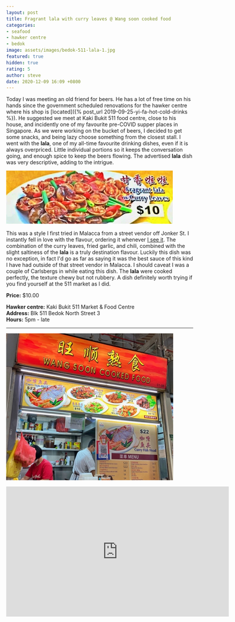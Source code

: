 ```yaml
---
layout: post
title: Fragrant lala with curry leaves @ Wang soon cooked food
categories:
- seafood
- hawker centre
- bedok
image: assets/images/bedok-511-lala-1.jpg
featured: true
hidden: true
rating: 5
author: steve
date: 2020-12-09 16:09 +0800
---
```

Today I was meeting an old friend for beers. He has a lot of free time on his hands since the government scheduled renovations for the hawker centre where his shop is [located]({% post_url 2019-09-25-yi-fa-hot-cold-drinks %}). He suggested we meet at Kaki Bukit 511 food centre, close to his house, and incidently one of my favourite pre-COVID supper places in Singapore. As we were working on the bucket of beers, I decided to get some snacks, and being lazy choose something from the closest stall. I went with the **lala**, one of my all-time favourite drinking dishes, even if it is always overpriced. Little individual portions so it keeps the conversation going, and enough spice to keep the beers flowing. The advertised **lala** dish was very descriptive, adding to the intrigue.  

![Fragrant lala with curry leaves](/assets/images/bedok-511-lala-3.jpg "Fragrant lala with curry leaves")

This was a style I first tried in Malacca from a street vendor off Jonker St. I instantly fell in love with the flavour, ordering it whenever [I see it](/_posts/2020-11-20-frankel-crab-beehoon.md). The combination of the curry leaves, fried garlic, and chili, combined with the slight saltiness of the **lala** is a truly destination flavour. Luckily this dish was no exception, in fact I'd go as far as saying it was the best sauce of this kind I have had outside of that street vendor in Malacca. I should caveat I was a couple of Carlsbergs in while eating this dish. The **lala** were cooked perfectly, the texture chewy but not rubbery. A dish definitely worth trying if you find yourself at the 511 market as I did.

**Price:** $10.00  

**Hawker centre:** Kaki Bukit 511 Market & Food Centre  
**Address:** Blk 511 Bedok North Street 3  
**Hours:** 5pm - late  

***  
![Wang soon cooked food](/assets/images/bedok-511-lala-2.jpg "Wang soon cooked food")

<iframe src="https://www.google.com/maps/embed?pb=!1m18!1m12!1m3!1d3988.7383234936956!2d103.92817901453856!3d1.333159499027672!2m3!1f0!2f0!3f0!3m2!1i1024!2i768!4f13.1!3m3!1m2!1s0x31da3d4f21a85ded%3A0x91f854404c5420ae!2sBedok%20North%20Street%203%20Block%20511%20Market%20And%20Food%20Centre!5e0!3m2!1sen!2ssg!4v1607499133010!5m2!1sen!2ssg" width="600" height="350" frameborder="0" style="border:0;" allowfullscreen="" aria-hidden="false" tabindex="0"></iframe>